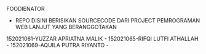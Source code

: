FOODIENATOR
- REPO DISINI BERISIKAN SOURCECODE DARI PROJECT PEMROGRAMAN WEB LANJUT 
YANG BERANGGOTAKAN

152021061-YUZZAR APRIATNA MALIK  -
152021065-RIFQI LUTFI ATHALLAH  -
152021069-AQUILA PUTRA RIYANTO  -
